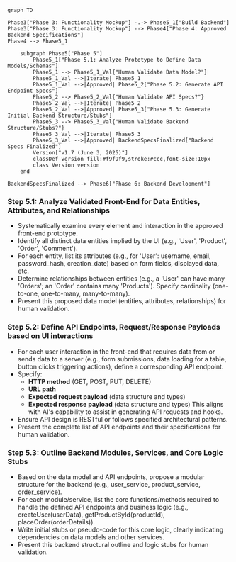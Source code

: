 ```mermaid
graph TD

Phase3["Phase 3: Functionality Mockup"] -.-> Phase5_1["Build Backend"]
Phase3["Phase 3: Functionality Mockup"] --> Phase4["Phase 4: Approved Backend Specifications"]
Phase4 --> Phase5_1

    subgraph Phase5["Phase 5"]
        Phase5_1["Phase 5.1: Analyze Prototype to Define Data Models/Schemas"]    
        Phase5_1 --> Phase5_1_Val{"Human Validate Data Model?"}
        Phase5_1_Val -->|Iterate| Phase5_1
        Phase5_1_Val -->|Approved| Phase5_2["Phase 5.2: Generate API Endpoint Specs"]
        Phase5_2 --> Phase5_2_Val{"Human Validate API Specs?"}
        Phase5_2_Val -->|Iterate| Phase5_2
        Phase5_2_Val -->|Approved| Phase5_3["Phase 5.3: Generate Initial Backend Structure/Stubs"]
        Phase5_3 --> Phase5_3_Val{"Human Validate Backend Structure/Stubs?"}
        Phase5_3_Val -->|Iterate| Phase5_3
        Phase5_3_Val -->|Approved| BackendSpecsFinalized["Backend Specs Finalized"]
        Version["v1.7 (June 3, 2025)"]
        classDef version fill:#f9f9f9,stroke:#ccc,font-size:10px
        class Version version
    end

BackendSpecsFinalized --> Phase6["Phase 6: Backend Development"]
```



### Step 5.1: Analyze Validated Front-End for Data Entities, Attributes, and Relationships
*   Systematically examine every element and interaction in the approved front-end prototype.
*   Identify all distinct data entities implied by the UI (e.g., 'User', 'Product', 'Order', 'Comment').
*   For each entity, list its attributes (e.g., for 'User': username, email, password_hash, creation_date) based on form fields, displayed data, etc.
*   Determine relationships between entities (e.g., a 'User' can have many 'Orders'; an 'Order' contains many 'Products'). Specify cardinality (one-to-one, one-to-many, many-to-many).
*   Present this proposed data model (entities, attributes, relationships) for human validation.

### Step 5.2: Define API Endpoints, Request/Response Payloads based on UI interactions
*   For each user interaction in the front-end that requires data from or sends data to a server (e.g., form submissions, data loading for a table, button clicks triggering actions), define a corresponding API endpoint.
*   Specify:
    *   **HTTP method** (GET, POST, PUT, DELETE)
    *   **URL path**
    *   **Expected request payload** (data structure and types)
    *   **Expected response payload** (data structure and types)
    This aligns with AI's capability to assist in generating API requests and hooks.
*   Ensure API design is RESTful or follows specified architectural patterns.
*   Present the complete list of API endpoints and their specifications for human validation.

### Step 5.3: Outline Backend Modules, Services, and Core Logic Stubs
*   Based on the data model and API endpoints, propose a modular structure for the backend (e.g., user_service, product_service, order_service).
*   For each module/service, list the core functions/methods required to handle the defined API endpoints and business logic (e.g., createUser(userData), getProductById(productId), placeOrder(orderDetails)).
*   Write initial stubs or pseudo-code for this core logic, clearly indicating dependencies on data models and other services.
*   Present this backend structural outline and logic stubs for human validation.
